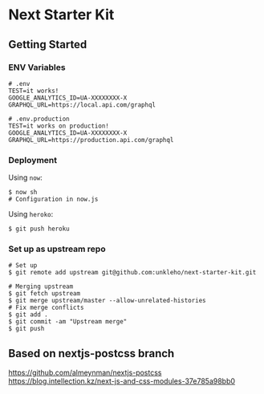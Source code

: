 # Next Starter Kit

## Getting Started

### ENV Variables
```
# .env
TEST=it works!
GOOGLE_ANALYTICS_ID=UA-XXXXXXXX-X
GRAPHQL_URL=https://local.api.com/graphql

# .env.production
TEST=it works on production!
GOOGLE_ANALYTICS_ID=UA-XXXXXXXX-X
GRAPHQL_URL=https://production.api.com/graphql
```

### Deployment

Using `now`:
```
$ now sh
# Configuration in now.js
```

Using `heroko`:
```
$ git push heroku
```

### Set up as upstream repo
```
# Set up
$ git remote add upstream git@github.com:unkleho/next-starter-kit.git

# Merging upstream
$ git fetch upstream
$ git merge upstream/master --allow-unrelated-histories
# Fix merge conflicts
$ git add .
$ git commit -am "Upstream merge"
$ git push
```

## Based on nextjs-postcss branch
https://github.com/almeynman/nextjs-postcss
https://blog.intellection.kz/next-js-and-css-modules-37e785a98bb0
